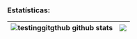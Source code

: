 ### Estatísticas:
| <img align="center" src="https://github-readme-stats.vercel.app/api?username=testinggitgthub&show_icons=true&count_private=true&hide_border=true&title_color=1F2328&icon_color=00599C&text_color=1F2328&bg_color=fffffff" alt="testinggitgthub github stats"/> | <img align="center" src="https://github-readme-stats.vercel.app/api/top-langs/?username=testinggitgthub&layout=compact&hide_border=true&title_color=1F2328&text_color=1F2328&bg_color=ffffff" /> |
| ------------- | ------------- |
